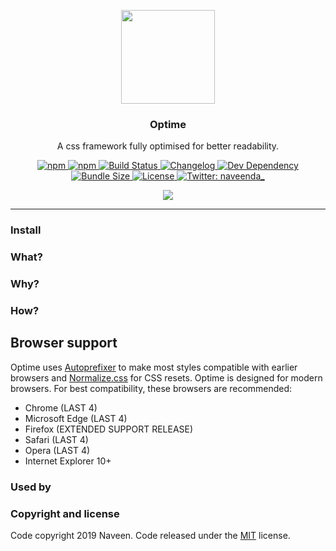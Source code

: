 <p align="center">
    <a href="https://naveenda.github.io/optime" target="_blank"><img width="150" src="https://rawcdn.githack.com/NaveenDA/optime/247758fcf9a115410fbcdca3632f6295ea51665a/resources/optime-logo.svg"></a>
  </p>
    <h3 align="center"> Optime</h3>
 <p align="center">A css framework fully optimised for better readability.</p>



<p align="center">
  <a href="https://www.npmjs.com/package/optime">
    <img alt="npm" src="https://img.shields.io/npm/v/optime" />
  </a>
  <a href="https://www.npmjs.com/package/optime">
    <img alt="npm" src="https://img.shields.io/npm/dm/optime" />
  </a>
  <a href="https://travis-ci.org/NaveenDA/optime">
    <img
      alt="Build Status"
      src="https://travis-ci.org/NaveenDA/optime.svg?branch=master"
    />
  </a>
  <a href="CHANGELOG.md">
    <img
      alt="Changelog"
      src="https://img.shields.io/badge/changelog-md-blue.svg"
    />
  </a>
  <a href="https://david-dm.org/naveenda/optime?type=dev">
    <img
      alt="Dev Dependency"
      src="https://img.shields.io/david/dev/naveenda/optime"
    />
  </a>
  <a href="https://bundlephobia.com/result?p=optime">
    <img
      alt="Bundle Size"
      src="https://img.shields.io/bundlephobia/minzip/optime"
    />
  </a>
  <a href="https://github.com/NaveenDA/optime/blob/master/LICENSE">
    <img alt="License" src="https://img.shields.io/npm/l/optime" />
  </a>
    <a href="https://twitter.com/naveenda_">
    <img alt="Twitter: naveenda_" src="https://img.shields.io/twitter/follow/naveenda_.svg?style=social" target="_blank" />
  </a>
</p>

<p align="center"><img src="https://rawcdn.githack.com/NaveenDA/optime/aaad32e6fb770a6f1be885e64a4d8563cd71976b/resources/optime-react-comparision.png"></p>

------



### Install


### What?

### Why?

### How?

## Browser support
Optime uses [Autoprefixer](https://github.com/postcss/autoprefixer) to make most styles compatible with earlier browsers and [Normalize.css](https://necolas.github.io/normalize.css/) for CSS resets. Optime is designed for modern browsers. For best compatibility, these browsers are recommended:

- Chrome (LAST 4)
- Microsoft Edge (LAST 4)
- Firefox (EXTENDED SUPPORT RELEASE)
- Safari (LAST 4)
- Opera (LAST 4)
- Internet Explorer 10+



### Used by


### Copyright and license
Code copyright 2019 Naveen. Code released under the [MIT](LICENSE) license.


